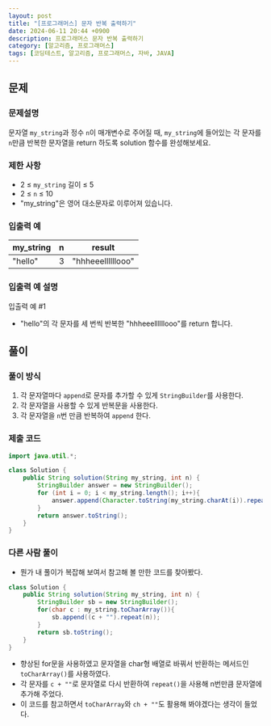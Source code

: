 ```yaml
---
layout: post
title: "[프로그래머스] 문자 반복 출력하기"
date: 2024-06-11 20:44 +0900
description: 프로그래머스 문자 반복 출력하기
category: [알고리즘, 프로그래머스]
tags: [코딩테스트, 알고리즘, 프로그래머스, 자바, JAVA]
---
```


## 문제

### 문제설명

문자열 `my_string`과 정수 `n`이 매개변수로 주어질 때, `my_string`에 들어있는 각 문자를 `n`만큼 반복한 문자열을 return 하도록 solution 함수를 완성해보세요.

### 제한 사항

- 2 ≤ `my_string` 길이 ≤ 5
- 2 ≤ `n` ≤ 10
- "my_string"은 영어 대소문자로 이루어져 있습니다.

### 입출력 예

| my_string | n   | result            |
| --------- | --- | ----------------- |
| "hello"   | 3   | "hhheeellllllooo" |

### 입출력 예 설명

입출력 예 #1

- "hello"의 각 문자를 세 번씩 반복한 "hhheeellllllooo"를 return 합니다.

## 풀이

### 풀이 방식

1. 각 문자열마다 `append`로 문자를 추가할 수 있게 `StringBuilder`를 사용한다.
2. 각 문자열을 사용할 수 있게 반복문을 사용한다.
3. 각 문자열을 `n`번 만큼 반복하여 `append` 한다.

### 제출 코드

```java
import java.util.*;

class Solution {
    public String solution(String my_string, int n) {
        StringBuilder answer = new StringBuilder();
        for (int i = 0; i < my_string.length(); i++){
            answer.append(Character.toString(my_string.charAt(i)).repeat(n));
        }
        return answer.toString();
    }
}
```

### 다른 사람 풀이

- 뭔가 내 풀이가 복잡해 보여서 참고해 볼 만한 코드를 찾아봤다.

```java
class Solution {
    public String solution(String my_string, int n) {
        StringBuilder sb = new StringBuilder();
        for(char c : my_string.toCharArray()){
            sb.append((c + "").repeat(n));
        }
        return sb.toString();
    }
}
```

- 향상된 for문을 사용하였고 문자열을 char형 배열로 바꿔서 반환하는 메서드인 `toCharArray()`를 사용하였다.
- 각 문자를 `c + ""`로 문자열로 다시 반환하여 `repeat()`을 사용해 n번만큼 문자열에 추가해 주었다.
- 이 코드를 참고하면서 `toCharArray`와 `ch + ""`도 활용해 봐야겠다는 생각이 들었다.
